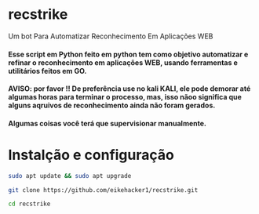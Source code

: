 # recstrike
Um bot Para Automatizar Reconhecimento Em Aplicações WEB 

#### Esse script em Python feito em python tem como objetivo automatizar e refinar o reconhecimento em aplicações WEB, usando ferramentas e utilitários feitos em GO.
#### AVISO: por favor !! De preferência use no kali KALI, ele pode demorar até algumas horas para terminar o processo, mas, isso nãoo significa que alguns aqruivos de reconhecimento ainda não foram gerados.
#### Algumas coisas você terá que supervisionar manualmente.

# Instalção e configuração
```bash
sudo apt update && sudo apt upgrade
```
```bash
git clone https://github.com/eikehacker1/recstrike.git
```
```bash
cd recstrike 
```

